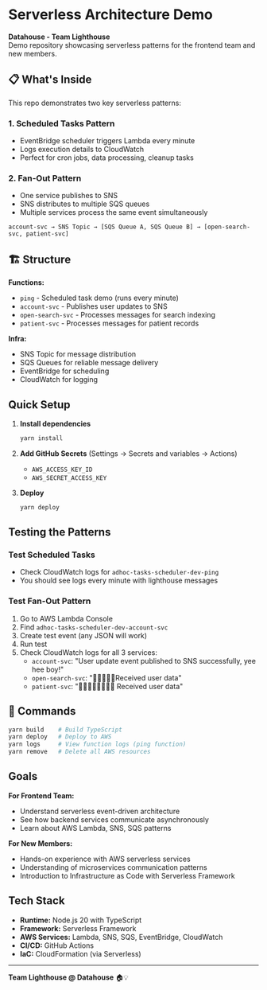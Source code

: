 # Serverless Architecture Demo

**Datahouse - Team Lighthouse**  
Demo repository showcasing serverless patterns for the frontend team and new members.

## 📋 What's Inside

This repo demonstrates two key serverless patterns:

### 1. **Scheduled Tasks Pattern**
- EventBridge scheduler triggers Lambda every minute
- Logs execution details to CloudWatch
- Perfect for cron jobs, data processing, cleanup tasks

### 2. **Fan-Out Pattern** 
- One service publishes to SNS
- SNS distributes to multiple SQS queues  
- Multiple services process the same event simultaneously

```
account-svc → SNS Topic → [SQS Queue A, SQS Queue B] → [open-search-svc, patient-svc]
```

## 🏗️ Structure

**Functions:**
- `ping` - Scheduled task demo (runs every minute)
- `account-svc` - Publishes user updates to SNS
- `open-search-svc` - Processes messages for search indexing
- `patient-svc` - Processes messages for patient records

**Infra:**
- SNS Topic for message distribution
- SQS Queues for reliable message delivery
- EventBridge for scheduling
- CloudWatch for logging

## Quick Setup

1. **Install dependencies**
   ```bash
   yarn install
   ```

2. **Add GitHub Secrets** (Settings → Secrets and variables → Actions)
   - `AWS_ACCESS_KEY_ID`
   - `AWS_SECRET_ACCESS_KEY`

3. **Deploy**
   ```bash
   yarn deploy
   ```

## Testing the Patterns

### Test Scheduled Tasks
- Check CloudWatch logs for `adhoc-tasks-scheduler-dev-ping`
- You should see logs every minute with lighthouse messages

### Test Fan-Out Pattern
1. Go to AWS Lambda Console
2. Find `adhoc-tasks-scheduler-dev-account-svc`
3. Create test event (any JSON will work)
4. Run test
5. Check CloudWatch logs for all 3 services:
   - `account-svc`: "User update event published to SNS successfully, yee hee boy!"
   - `open-search-svc`: "🤤🤤🤤🤤🤤Received user data"
   - `patient-svc`: "🧑‍🦽🧑‍🦽🧑‍🦽🧑‍🦽 Received user data"

## 📝 Commands

```bash
yarn build    # Build TypeScript
yarn deploy   # Deploy to AWS
yarn logs     # View function logs (ping function)
yarn remove   # Delete all AWS resources
```

## Goals

**For Frontend Team:**
- Understand serverless event-driven architecture
- See how backend services communicate asynchronously
- Learn about AWS Lambda, SNS, SQS patterns

**For New Members:**
- Hands-on experience with AWS serverless services
- Understanding of microservices communication patterns
- Introduction to Infrastructure as Code with Serverless Framework

## Tech Stack

- **Runtime:** Node.js 20 with TypeScript
- **Framework:** Serverless Framework
- **AWS Services:** Lambda, SNS, SQS, EventBridge, CloudWatch
- **CI/CD:** GitHub Actions
- **IaC:** CloudFormation (via Serverless)

---

**Team Lighthouse @ Datahouse** 🏠💡